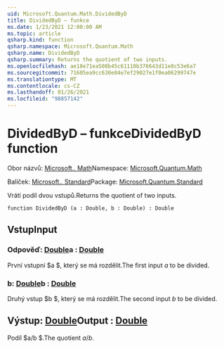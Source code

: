 ```yaml
---
uid: Microsoft.Quantum.Math.DividedByD
title: DividedByD – funkce
ms.date: 1/23/2021 12:00:00 AM
ms.topic: article
qsharp.kind: function
qsharp.namespace: Microsoft.Quantum.Math
qsharp.name: DividedByD
qsharp.summary: Returns the quotient of two inputs.
ms.openlocfilehash: ae18e71ea508b45c61110b376643d11e8c53e6a7
ms.sourcegitcommit: 71605ea9cc630e84e7ef29027e1f0ea06299747e
ms.translationtype: MT
ms.contentlocale: cs-CZ
ms.lasthandoff: 01/26/2021
ms.locfileid: "98857142"
---
```

# <a name="dividedbyd-function"></a><span data-ttu-id="991f5-102">DividedByD – funkce</span><span class="sxs-lookup"><span data-stu-id="991f5-102">DividedByD function</span></span>

<span data-ttu-id="991f5-103">Obor názvů: [Microsoft.. Math](xref:Microsoft.Quantum.Math)</span><span class="sxs-lookup"><span data-stu-id="991f5-103">Namespace: [Microsoft.Quantum.Math](xref:Microsoft.Quantum.Math)</span></span>

<span data-ttu-id="991f5-104">Balíček: [Microsoft.. Standard](https://nuget.org/packages/Microsoft.Quantum.Standard)</span><span class="sxs-lookup"><span data-stu-id="991f5-104">Package: [Microsoft.Quantum.Standard](https://nuget.org/packages/Microsoft.Quantum.Standard)</span></span>


<span data-ttu-id="991f5-105">Vrátí podíl dvou vstupů.</span><span class="sxs-lookup"><span data-stu-id="991f5-105">Returns the quotient of two inputs.</span></span>

```qsharp
function DividedByD (a : Double, b : Double) : Double
```


## <a name="input"></a><span data-ttu-id="991f5-106">Vstup</span><span class="sxs-lookup"><span data-stu-id="991f5-106">Input</span></span>

### <a name="a--double"></a><span data-ttu-id="991f5-107">Odpověď: [Double](xref:microsoft.quantum.lang-ref.double)</span><span class="sxs-lookup"><span data-stu-id="991f5-107">a : [Double](xref:microsoft.quantum.lang-ref.double)</span></span>

<span data-ttu-id="991f5-108">První vstupní $a $, který se má rozdělit.</span><span class="sxs-lookup"><span data-stu-id="991f5-108">The first input $a$ to be divided.</span></span>


### <a name="b--double"></a><span data-ttu-id="991f5-109">b: [Double](xref:microsoft.quantum.lang-ref.double)</span><span class="sxs-lookup"><span data-stu-id="991f5-109">b : [Double](xref:microsoft.quantum.lang-ref.double)</span></span>

<span data-ttu-id="991f5-110">Druhý vstup $b $, který se má rozdělit.</span><span class="sxs-lookup"><span data-stu-id="991f5-110">The second input $b$ to be divided.</span></span>



## <a name="output--double"></a><span data-ttu-id="991f5-111">Výstup: [Double](xref:microsoft.quantum.lang-ref.double)</span><span class="sxs-lookup"><span data-stu-id="991f5-111">Output : [Double](xref:microsoft.quantum.lang-ref.double)</span></span>

<span data-ttu-id="991f5-112">Podíl $a/b $.</span><span class="sxs-lookup"><span data-stu-id="991f5-112">The quotient $a / b$.</span></span>